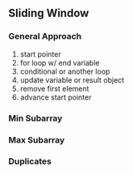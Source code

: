 ## Sliding Window

### General Approach
1. start pointer
2. for loop w/ end variable
3. conditional or another loop
4. update variable or result object
5. remove first element
6. advance start pointer

### Min Subarray

### Max Subarray

### Duplicates
